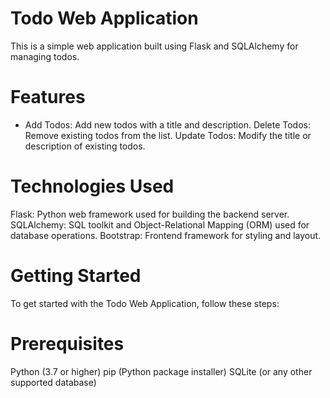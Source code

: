 # Todo Web Application
This is a simple web application built using Flask and SQLAlchemy for managing todos.

# Features
- Add Todos: Add new todos with a title and description.
Delete Todos: Remove existing todos from the list.
Update Todos: Modify the title or description of existing todos.
# Technologies Used
Flask: Python web framework used for building the backend server.
SQLAlchemy: SQL toolkit and Object-Relational Mapping (ORM) used for database operations.
Bootstrap: Frontend framework for styling and layout.
# Getting Started
To get started with the Todo Web Application, follow these steps:

# Prerequisites
Python (3.7 or higher)
pip (Python package installer)
SQLite (or any other supported database)
